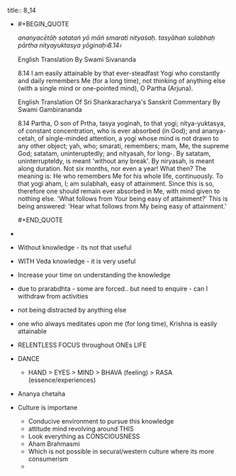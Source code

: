 title:: 8_14

- #+BEGIN_QUOTE
  
  _ananyacētāḥ satataṅ yō māṅ smarati nityaśaḥ._
  _tasyāhaṅ sulabhaḥ pārtha nityayuktasya yōginaḥ৷৷8.14৷৷_
  
  English Translation By Swami Sivananda
  
  8.14 I am easily attainable by that ever-steadfast Yogi who constantly and daily remembers Me (for a long time), not thinking of anything else (with a single mind or one-pointed mind), O Partha (Arjuna).
  
  English Translation Of Sri Shankaracharya's Sanskrit Commentary By Swami Gambirananda
  
  8.14 Partha, O son of Prtha, tasya yoginah, to that yogi; nitya-yuktasya, of constant concentration, who is ever absorbed (in God); and ananya-cetah, of single-minded attention, a yogi whose mind is not drawn to any other object; yah, who; smarati, remembers; mam, Me, the supreme God; satatam, uninteruptedly; and nityasah, for long-. By satatam, uninterrupteldy, is meant 'without any break'. By niryasah, is meant along duration. Not six months, nor even a year! What then? The meaning is: He who remembers Me for his whole life, continuously. To that yogi aham, I; am sulabhah, easy of attainment. Since this is so, therefore one should remain ever absorbed in Me, with mind given to nothing else. 'What follows from Your being easy of attainment?' This is being answered: 'Hear what follows from My being easy of attainment.'
  
  #+END_QUOTE
-
- Without knowledge - its not that useful
- WITH Veda knowledge - it is very useful
- Increase your time on understanding the knowledge
- due to prarabdhta - some are forced.. but need to enquire - can I withdraw from activities
- not being distracted by anything else
- one who always meditates upon me (for long time), Krishna is easily attainable
- RELENTLESS FOCUS throughout ONEs LIFE
- DANCE
	- HAND > EYES > MIND > BHAVA (feeling) > RASA (essence/experiences)
- Ananya chetaha
- Culture is importane
	- Conducive environment to pursue this knowledge
	- attitude mind revolving around THIS
	- Look everything as CONSCIOUSNESS
	- Aham Brahmasmi
	- Which is not possible in secural/western culture where its more consumerism
	-